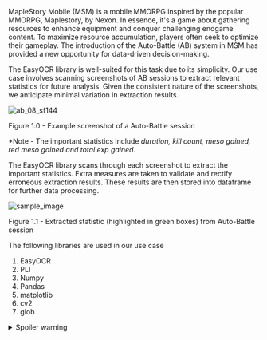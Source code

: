 MapleStory Mobile (MSM) is a mobile MMORPG inspired by the popular MMORPG, Maplestory, by Nexon. In essence, it's a game about gathering resources to enhance equipment and conquer challenging endgame content. To maximize resource accumulation, players often seek to optimize their gameplay. The introduction of the Auto-Battle (AB) system in MSM has provided a new opportunity for data-driven decision-making.

The EasyOCR library is well-suited for this task due to its simplicity. Our use case involves scanning screenshots of AB sessions to extract relevant statistics for future analysis. Given the consistent nature of the screenshots, we anticipate minimal variation in extraction results.

![ab_08_sf144](https://github.com/user-attachments/assets/b74899d5-71f0-4862-ba1d-935080a2a641)

Figure 1.0 - Example screenshot of a Auto-Battle session

*Note - The important statistics include _duration, kill count, meso gained, red meso gained and total exp gained_.

The EasyOCR library scans through each screenshot to extract the important statistics. Extra  measures are taken to validate and rectify erroneous extraction results. These results are then stored into dataframe for further data processing. 

![sample_image](https://github.com/user-attachments/assets/080ca1ed-b0fa-4924-afe8-595289557182)

Figure 1.1 - Extracted statistic (highlighted in green boxes) from Auto-Battle session

The following libraries are used in our use case
  1. EasyOCR
  2. PLI
  3. Numpy
  4. Pandas
  5. matplotlib
  6. cv2
  7. glob

<details>
  <summary>Spoiler warning</summary>
  
  Spoiler text. Note that it's important to have a space after the summary tag. You should be able to write any markdown you want inside the `<details>` tag... just make sure you close `<details>` afterward.
  
  ```javascript
  console.log("I'm a code block!");
  ```
  
</details>





